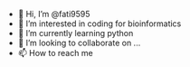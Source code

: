 - 👋 Hi, I’m @fati9595
- 👀 I’m interested in coding for bioinformatics
- 🌱 I’m currently learning python
- 💞️ I’m looking to collaborate on ...
- 📫 How to reach me

<!---
fati9595/fati9595 is a ✨ special ✨ repository because its `README.md` (this file) appears on your GitHub profile.
You can click the Preview link to take a look at your changes.
--->
